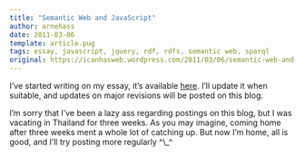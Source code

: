 ```yaml
---
title: "Semantic Web and JavaScript"
author: arnehass
date: 2011-03-06
template: article.pug
tags: essay, javascript, jquery, rdf, rdfs, semantic web, sparql
original: https://icanhasweb.wordpress.com/2011/03/06/semantic-web-and-javascript/
---
```


<p>I’ve started writing on my essay, it’s available <a href="http://folk.uio.no/arnehass/master/essay.pdf">here</a>. I’ll update it when suitable, and updates on major revisions will be posted on this blog.</p>
<p>I’m sorry that I’ve been a lazy ass regarding postings on this blog, but I was vacating in Thailand for three weeks. As you may imagine, coming home after three weeks ment a whole lot of catching up. But now I’m home, all is good, and I’ll try posting more regularly ^\_^</p>
